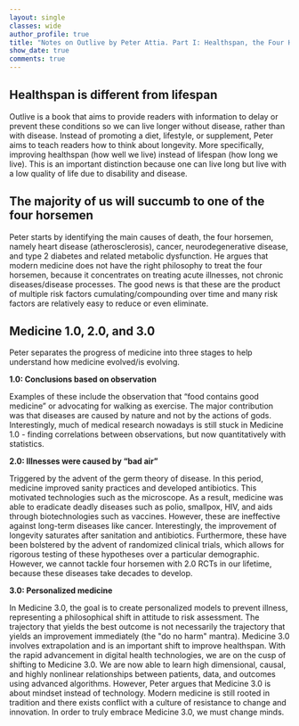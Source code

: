 ```yaml
---
layout: single
classes: wide
author_profile: true
title: "Notes on Outlive by Peter Attia. Part I: Healthspan, the Four Horsemen, and Medicine 1.0, 2.0 and 3.0"
show_date: true
comments: true
---
```


<h2> Healthspan is different from lifespan </h2>
Outlive is a book that aims to provide readers with information to delay or prevent these conditions so we can live longer without disease, rather than with disease. Instead of promoting a diet, lifestyle, or supplement, Peter aims to teach readers how to think about longevity. More specifically, improving healthspan (how well we live) instead of lifespan (how long we live). This is an important distinction because one can live long but live with a low quality of life due to disability and disease. 

<h2> The majority of us will succumb to one of the four horsemen </h2>
Peter starts by identifying the main causes of death, the four horsemen, namely heart disease (atherosclerosis), cancer, neurodegenerative disease, and type 2 diabetes and related metabolic dysfunction. He argues that modern medicine does not have the right philosophy to treat the four horsemen, because it concentrates on treating acute illnesses, not chronic diseases/disease processes. The good news is that these are the product of multiple risk factors cumulating/compounding over time and many risk factors are relatively easy to reduce or even eliminate.

<h2> Medicine 1.0, 2.0, and 3.0 </h2>

Peter separates the progress of medicine into three stages to help understand how medicine evolved/is evolving. 

<b> 1.0: Conclusions based on observation </b>

Examples of these include the observation that “food contains good medicine” or advocating for walking as exercise. The major contribution was that diseases are caused by nature and not by the actions of gods. Interestingly, much of medical research nowadays is still stuck in Medicine 1.0 - finding correlations between observations, but now quantitatively with statistics.

<b> 2.0: Illnesses were caused by “bad air” </b> 

Triggered by the advent of the germ theory of disease. In this period, medicine improved sanity practices and developed antibiotics. This motivated technologies such as the microscope. As a result, medicine was able to eradicate deadly diseases such as polio, smallpox, HIV, and aids through biotechnologies such as vaccines. However, these are ineffective against long-term diseases like cancer. Interestingly, the improvement of longevity saturates after sanitation and antibiotics. Furthermore, these have been bolstered by the advent of randomized clinical trials, which allows for rigorous testing of these hypotheses over a particular demographic. However, we cannot tackle four horsemen with 2.0 RCTs in our lifetime, because these diseases take decades to develop.

<b> 3.0: Personalized medicine </b> 

In Medicine 3.0, the goal is to create personalized models to prevent illness, representing a philosophical shift in attitude to risk assessment. The trajectory that yields the best outcome is not necessarily the trajectory that yields an improvement immediately (the "do no harm" mantra). Medicine 3.0 involves extrapolation and is an important shift to improve healthspan. With the rapid advancement in digital health technologies, we are on the cusp of shifting to Medicine 3.0. We are now able to learn high dimensional, causal, and highly nonlinear relationships between patients, data, and outcomes using advanced algorithms. However, Peter argues that Medicine 3.0 is about mindset instead of technology. Modern medicine is still rooted in tradition and there exists conflict with a culture of resistance to change and innovation. In order to truly embrace Medicine 3.0, we must change minds.
